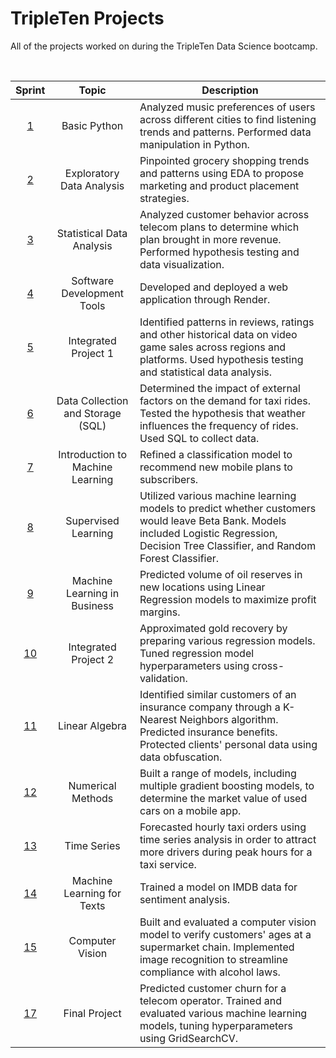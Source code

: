 # TripleTen Projects
All of the projects worked on during the TripleTen Data Science bootcamp. 



<br>

| Sprint | Topic | Description |
| :---------------: | :---------------: |--------------- |
| [1](<https://github.com/thomas-kulch/Data_Projects_TripleTen/tree/main/Sprint%2001%20-%20Working%20with%20Data%20in%20Python>) | Basic Python | Analyzed music preferences of users across different cities to find listening trends and patterns. Performed data manipulation in Python.
| [2](<https://github.com/thomas-kulch/Data_Projects_TripleTen/tree/main/Sprint%2002%20-%20Exploratory%20Data%20Analysis%20(EDA)>) | Exploratory Data Analysis | Pinpointed grocery shopping trends and patterns using EDA to propose marketing and product placement strategies.
| [3](<https://github.com/thomas-kulch/Data_Projects_TripleTen/tree/main/Sprint%2003%20-%20Statistical%20Data%20Analysis>) | Statistical Data Analysis | Analyzed customer behavior across telecom plans to determine which plan brought in more revenue. Performed hypothesis testing and data visualization. 
| [4](<https://github.com/thomas-kulch/Data_Projects_TripleTen/tree/main/Sprint%2004%20-%20Software%20Development%20Tools>) | Software Development Tools | Developed and deployed a web application through Render. 
| [5](<https://github.com/thomas-kulch/Data_Projects_TripleTen/tree/main/Sprint%2005%20-%20Integrated%20Project%201>) | Integrated Project 1 | Identified patterns in reviews, ratings and other historical data on video game sales across regions and platforms. Used hypothesis testing and statistical data analysis.
| [6](<https://github.com/thomas-kulch/Data_Projects_TripleTen/tree/main/Sprint%2006%20-%20Data%20Collection%20and%20Storage%20(SQL)>) | Data Collection and Storage (SQL) | Determined the impact of external factors on the demand for taxi rides. Tested the hypothesis that weather influences the frequency of rides. Used SQL to collect data. 
| [7](<https://github.com/thomas-kulch/Data_Projects_TripleTen/tree/main/Sprint%2007%20-%20Introduction%20to%20ML>) | Introduction to Machine Learning | Refined a classification model to recommend new mobile plans to subscribers.  
| [8](<https://github.com/thomas-kulch/Data_Projects_TripleTen/tree/main/Sprint%2008%20-%20Supervised%20Learning>) | Supervised Learning | Utilized various machine learning models to predict whether customers would leave Beta Bank. Models included Logistic Regression, Decision Tree Classifier, and Random Forest Classifier. 
| [9](<https://github.com/thomas-kulch/Data_Projects_TripleTen/tree/main/Sprint%2009%20-%20Machine%20Learning%20in%20Business>) | Machine Learning in Business | Predicted volume of oil reserves in new locations using Linear Regression models to maximize profit margins. 
| [10](<https://github.com/thomas-kulch/Data_Projects_TripleTen/tree/main/Sprint%2010%20-%20Integrated%20Project%202>) | Integrated Project 2 | Approximated gold recovery by preparing various regression models. Tuned regression model hyperparameters using cross-validation. 
| [11](<https://github.com/thomas-kulch/Data_Projects_TripleTen/tree/main/Sprint%2011%20-%20Linear%20Algebra>) | Linear Algebra | Identified similar customers of an insurance company through a K-Nearest Neighbors algorithm. Predicted insurance benefits. Protected clients' personal data using data obfuscation. 
| [12](<https://github.com/thomas-kulch/Data_Projects_TripleTen/tree/main/Sprint%2012%20-%20Numerical%20Methods>) | Numerical Methods | Built a range of models, including multiple gradient boosting models, to determine the market value of used cars on a mobile app. 
| [13](<https://github.com/thomas-kulch/Data_Projects_TripleTen/tree/main/Sprint%2013%20-%20Time%20Series>) | Time Series | Forecasted hourly taxi orders using time series analysis in order to attract more drivers during peak hours for a taxi service.
| [14](<https://github.com/thomas-kulch/Data_Projects_TripleTen/tree/main/Sprint%2014%20-%20Machine%20Learning%20for%20Texts>) | Machine Learning for Texts | Trained a model on IMDB data for sentiment analysis. 
| [15](<https://github.com/thomas-kulch/Data_Projects_TripleTen/tree/main/Sprint%2015%20-%20Computer%20Vision>) | Computer Vision |  Built and evaluated a computer vision model to verify customers' ages at a supermarket chain. Implemented image recognition to streamline compliance with alcohol laws. 
| [17](<https://github.com/thomas-kulch/Data_Projects_TripleTen/tree/main/Sprint%2017%20-%20Final%20Project>) | Final Project | Predicted customer churn for a telecom operator. Trained and evaluated various machine learning models, tuning hyperparameters using GridSearchCV. 

